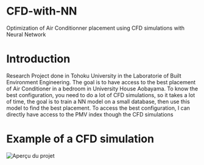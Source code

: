 # CFD-with-NN
Optimization of Air Conditionner placement using CFD simulations with Neural Network

# Introduction

Research Project done in Tohoku University in the Laboratorie of Built Environment Engineering.
The goal is to have access to the best placement of Air Conditioner in a bedroom in University House Aobayama.
To know the best configuration, you need to do a lot of CFD simulations, so it takes a lot of time, the goal is to train a NN model on a small database, then use this model to find the best placement.
To access the best configuration, I can directly have access to the PMV index though the CFD simulations

# Example of a CFD simulation
![Aperçu du projet](https://github.com/thoid/CFD-with-NN/blob/main/CFD.gif)



